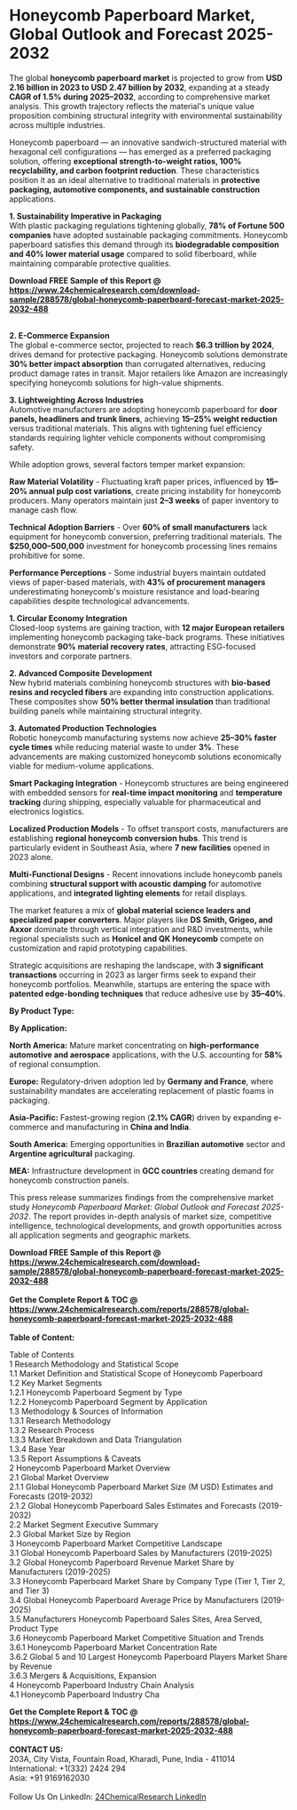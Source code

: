 <h1>Honeycomb Paperboard Market, Global Outlook and Forecast 2025-2032</h1><p>The global <strong>honeycomb paperboard market</strong> is projected to grow from <strong>USD 2.16 billion in 2023 to USD 2.47 billion by 2032</strong>, expanding at a steady <strong>CAGR of 1.5% during 2025–2032</strong>, according to comprehensive market analysis. This growth trajectory reflects the material's unique value proposition combining structural integrity with environmental sustainability across multiple industries.</p><p>Honeycomb paperboard — an innovative sandwich-structured material with hexagonal cell configurations — has emerged as a preferred packaging solution, offering <strong>exceptional strength-to-weight ratios, 100% recyclability, and carbon footprint reduction</strong>. These characteristics position it as an ideal alternative to traditional materials in <strong>protective packaging, automotive components, and sustainable construction</strong> applications.</p><p><strong>1. Sustainability Imperative in Packaging</strong><br>
With plastic packaging regulations tightening globally, <strong>78% of Fortune 500 companies</strong> have adopted sustainable packaging commitments. Honeycomb paperboard satisfies this demand through its <strong>biodegradable composition and 40% lower material usage</strong> compared to solid fiberboard, while maintaining comparable protective qualities.</p><div><b>Download FREE Sample of this Report @ 
            <a href="https://www.24chemicalresearch.com/download-sample/288578/global-honeycomb-paperboard-forecast-market-2025-2032-488">
            https://www.24chemicalresearch.com/download-sample/288578/global-honeycomb-paperboard-forecast-market-2025-2032-488</a></b></div><br><p><strong>2. E-Commerce Expansion</strong><br>
The global e-commerce sector, projected to reach <strong>$6.3 trillion by 2024</strong>, drives demand for protective packaging. Honeycomb solutions demonstrate <strong>30% better impact absorption</strong> than corrugated alternatives, reducing product damage rates in transit. Major retailers like Amazon are increasingly specifying honeycomb solutions for high-value shipments.</p><p><strong>3. Lightweighting Across Industries</strong><br>
Automotive manufacturers are adopting honeycomb paperboard for <strong>door panels, headliners and trunk liners</strong>, achieving <strong>15–25% weight reduction</strong> versus traditional materials. This aligns with tightening fuel efficiency standards requiring lighter vehicle components without compromising safety.</p><p>While adoption grows, several factors temper market expansion:</p><p><strong>Raw Material Volatility</strong> - Fluctuating kraft paper prices, influenced by <strong>15–20% annual pulp cost variations</strong>, create pricing instability for honeycomb producers. Many operators maintain just <strong>2–3 weeks</strong> of paper inventory to manage cash flow.</p><p><strong>Technical Adoption Barriers</strong> - Over <strong>60% of small manufacturers</strong> lack equipment for honeycomb conversion, preferring traditional materials. The <strong>$250,000–500,000</strong> investment for honeycomb processing lines remains prohibitive for some.</p><p><strong>Performance Perceptions</strong> - Some industrial buyers maintain outdated views of paper-based materials, with <strong>43% of procurement managers</strong> underestimating honeycomb's moisture resistance and load-bearing capabilities despite technological advancements.</p><p><strong>1. Circular Economy Integration</strong><br>
Closed-loop systems are gaining traction, with <strong>12 major European retailers</strong> implementing honeycomb packaging take-back programs. These initiatives demonstrate <strong>90% material recovery rates</strong>, attracting ESG-focused investors and corporate partners.</p><p><strong>2. Advanced Composite Development</strong><br>
New hybrid materials combining honeycomb structures with <strong>bio-based resins and recycled fibers</strong> are expanding into construction applications. These composites show <strong>50% better thermal insulation</strong> than traditional building panels while maintaining structural integrity.</p><p><strong>3. Automated Production Technologies</strong><br>
Robotic honeycomb manufacturing systems now achieve <strong>25–30% faster cycle times</strong> while reducing material waste to under <strong>3%</strong>. These advancements are making customized honeycomb solutions economically viable for medium-volume applications.</p><p><strong>Smart Packaging Integration</strong> - Honeycomb structures are being engineered with embedded sensors for <strong>real-time impact monitoring</strong> and <strong>temperature tracking</strong> during shipping, especially valuable for pharmaceutical and electronics logistics.</p><p><strong>Localized Production Models</strong> - To offset transport costs, manufacturers are establishing <strong>regional honeycomb conversion hubs</strong>. This trend is particularly evident in Southeast Asia, where <strong>7 new facilities</strong> opened in 2023 alone.</p><p><strong>Multi-Functional Designs</strong> - Recent innovations include honeycomb panels combining <strong>structural support with acoustic damping</strong> for automotive applications, and <strong>integrated lighting elements</strong> for retail displays.</p><p>The market features a mix of <strong>global material science leaders and specialized paper converters</strong>. Major players like <strong>DS Smith, Grigeo, and Axxor</strong> dominate through vertical integration and R&amp;D investments, while regional specialists such as <strong>Honicel and QK Honeycomb</strong> compete on customization and rapid prototyping capabilities.</p><p>Strategic acquisitions are reshaping the landscape, with <strong>3 significant transactions</strong> occurring in 2023 as larger firms seek to expand their honeycomb portfolios. Meanwhile, startups are entering the space with <strong>patented edge-bonding techniques</strong> that reduce adhesive use by <strong>35–40%</strong>.</p><p><strong>By Product Type:</strong></p><p><strong>By Application:</strong></p><p><strong>North America:</strong> Mature market concentrating on <strong>high-performance automotive and aerospace</strong> applications, with the U.S. accounting for <strong>58%</strong> of regional consumption.</p><p><strong>Europe:</strong> Regulatory-driven adoption led by <strong>Germany and France</strong>, where sustainability mandates are accelerating replacement of plastic foams in packaging.</p><p><strong>Asia-Pacific:</strong> Fastest-growing region (<strong>2.1% CAGR</strong>) driven by expanding e-commerce and manufacturing in <strong>China and India</strong>.</p><p><strong>South America:</strong> Emerging opportunities in <strong>Brazilian automotive</strong> sector and <strong>Argentine agricultural</strong> packaging.</p><p><strong>MEA:</strong> Infrastructure development in <strong>GCC countries</strong> creating demand for honeycomb construction panels.</p><p>This press release summarizes findings from the comprehensive market study <em>Honeycomb Paperboard Market: Global Outlook and Forecast 2025-2032</em>. The report provides in-depth analysis of market size, competitive intelligence, technological developments, and growth opportunities across all application segments and geographic markets.</p><div><b>Download FREE Sample of this Report @ 
            <a href="https://www.24chemicalresearch.com/download-sample/288578/global-honeycomb-paperboard-forecast-market-2025-2032-488">
            https://www.24chemicalresearch.com/download-sample/288578/global-honeycomb-paperboard-forecast-market-2025-2032-488</a></b></div><br><div><b>Get the Complete Report & TOC @ 
            <a href="https://www.24chemicalresearch.com/reports/288578/global-honeycomb-paperboard-forecast-market-2025-2032-488">
            https://www.24chemicalresearch.com/reports/288578/global-honeycomb-paperboard-forecast-market-2025-2032-488</a></b></div><br>
            <b>Table of Content:</b><p>Table of Contents<br />
1 Research Methodology and Statistical Scope<br />
1.1 Market Definition and Statistical Scope of Honeycomb Paperboard<br />
1.2 Key Market Segments<br />
1.2.1 Honeycomb Paperboard Segment by Type<br />
1.2.2 Honeycomb Paperboard Segment by Application<br />
1.3 Methodology & Sources of Information<br />
1.3.1 Research Methodology<br />
1.3.2 Research Process<br />
1.3.3 Market Breakdown and Data Triangulation<br />
1.3.4 Base Year<br />
1.3.5 Report Assumptions & Caveats<br />
2 Honeycomb Paperboard Market Overview<br />
2.1 Global Market Overview<br />
2.1.1 Global Honeycomb Paperboard Market Size (M USD) Estimates and Forecasts (2019-2032)<br />
2.1.2 Global Honeycomb Paperboard Sales Estimates and Forecasts (2019-2032)<br />
2.2 Market Segment Executive Summary<br />
2.3 Global Market Size by Region<br />
3 Honeycomb Paperboard Market Competitive Landscape<br />
3.1 Global Honeycomb Paperboard Sales by Manufacturers (2019-2025)<br />
3.2 Global Honeycomb Paperboard Revenue Market Share by Manufacturers (2019-2025)<br />
3.3 Honeycomb Paperboard Market Share by Company Type (Tier 1, Tier 2, and Tier 3)<br />
3.4 Global Honeycomb Paperboard Average Price by Manufacturers (2019-2025)<br />
3.5 Manufacturers Honeycomb Paperboard Sales Sites, Area Served, Product Type<br />
3.6 Honeycomb Paperboard Market Competitive Situation and Trends<br />
3.6.1 Honeycomb Paperboard Market Concentration Rate<br />
3.6.2 Global 5 and 10 Largest Honeycomb Paperboard Players Market Share by Revenue<br />
3.6.3 Mergers & Acquisitions, Expansion<br />
4 Honeycomb Paperboard Industry Chain Analysis<br />
4.1 Honeycomb Paperboard Industry Cha</p><div><b>Get the Complete Report & TOC @ 
            <a href="https://www.24chemicalresearch.com/reports/288578/global-honeycomb-paperboard-forecast-market-2025-2032-488">
            https://www.24chemicalresearch.com/reports/288578/global-honeycomb-paperboard-forecast-market-2025-2032-488</a></b></div><br><b>CONTACT US:</b><br>
            203A, City Vista, Fountain Road, Kharadi, Pune, India - 411014<br>
            International: +1(332) 2424 294<br>
            Asia: +91 9169162030 <br><br>
            Follow Us On LinkedIn: <a href="https://www.linkedin.com/company/24chemicalresearch/">24ChemicalResearch LinkedIn</a>